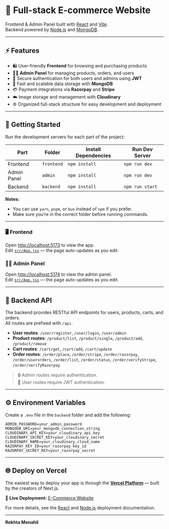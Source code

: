 # 🛒 Full-stack E-commerce Website

Frontend & Admin Panel built with [React](https://react.dev) and [Vite](https://vitejs.dev).  
Backend powered by [Node.js](https://nodejs.org) and [MongoDB](https://www.mongodb.com).

---

## ⚡ Features
- 🛍️ User-friendly **Frontend** for browsing and purchasing products  
- 🧑‍💼 **Admin Panel** for managing products, orders, and users  
- 🔐 Secure authentication for both users and admins using **JWT**  
- 💾 Fast and scalable data storage with **MongoDB**  
- 💳 Payment integrations via **Razorpay** and **Stripe**  
- ☁️ Image storage and management with **Cloudinary**  
- ⚙️ Organized full-stack structure for easy development and deployment  

---

## 🚀 Getting Started

Run the development servers for each part of the project:

| Part         | Folder     | Install Dependencies | Run Dev Server   |
|---------------|-------------|----------------------|------------------|
| Frontend      | `frontend`  | `npm install`        | `npm run dev`    |
| Admin Panel   | `admin`     | `npm install`        | `npm run dev`    |
| Backend       | `backend`   | `npm install`        | `npm run start`  |

**Notes:**  
- You can use `yarn`, `pnpm`, or `bun` instead of `npm` if you prefer.  
- Make sure you’re in the correct folder before running commands.

---

### 🖥️ Frontend
Open [http://localhost:5173](http://localhost:5173) to view the app.  
Edit [`src/App.jsx`](frontend/src/App.jsx) — the page auto-updates as you edit.

### 🧑‍💼 Admin Panel
Open [http://localhost:5174](http://localhost:5174) to view the admin panel.  
Edit [`src/App.jsx`](admin/src/App.jsx) — the page auto-updates as you edit.

---

## 🧩 Backend API
The backend provides RESTful API endpoints for users, products, carts, and orders.  
All routes are prefixed with `/api`.

- **User routes**: `/user/register`, `/user/login`, `/user/admin`  
- **Product routes**: `/product/list`, `/product/single`, `/product/add`, `/product/remove`  
- **Cart routes**: `/cart/get`, `/cart/add`, `/cart/update`  
- **Order routes**: `/order/place`, `/order/stripe`, `/order/razorpay`, `/order/userorders`, `/order/list`, `/order/status`, `/order/verifyStripe`, `/order/verifyRazorpay`  

> 🔒 Admin routes require authentication.  
> 🪪 User routes require JWT authentication.

---

## ⚙️ Environment Variables

Create a `.env` file in the `backend` folder and add the following:

```env
ADMIN_PASSWORD=your_admin_password
MONGODB_URI=your_mongodb_connection_string
CLOUDINARY_API_KEY=your_cloudinary_api_key
CLOUDINARY_SECRET_KEY=your_cloudinary_secret
CLOUDINARY_NAME=your_cloudinary_cloud_name
RAZORPAY_KEY_ID=your_razorpay_key_id
RAZORPAY_SECRET_KEY=your_razorpay_secret
```

---

## 🌐 Deploy on Vercel

The easiest way to deploy your app is through the **[Vercel Platform](https://vercel.com/)** — built by the creators of Next.js.

🔗 **Live Deployment:** [E-Commerce Website](https://e-commerce-website-u9cv.vercel.app/)

For more details, see the [React](https://react.dev) and [Node.js](https://nodejs.org) deployment documentation.


---

**Rekhta Menahil**
